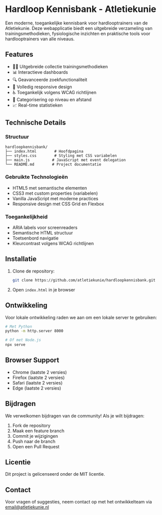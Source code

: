 # Hardloop Kennisbank - Atletiekunie

Een moderne, toegankelijke kennisbank voor hardlooptrainers van de Atletiekunie. Deze webapplicatie biedt een uitgebreide verzameling van trainingsmethodieken, fysiologische inzichten en praktische tools voor hardlooptrainers van alle niveaus.

## Features

- 🏃‍♂️ Uitgebreide collectie trainingsmethodieken
- 📊 Interactieve dashboards
- 🔍 Geavanceerde zoekfunctionaliteit
- 📱 Volledig responsive design
- ♿ Toegankelijk volgens WCAG richtlijnen
- 🎯 Categorisering op niveau en afstand
- 📈 Real-time statistieken

## Technische Details

### Structuur

```
hardloopkennisbank/
├── index.html        # Hoofdpagina
├── styles.css        # Styling met CSS variabelen
├── main.js          # JavaScript met event delegation
└── README.md        # Project documentatie
```

### Gebruikte Technologieën

- HTML5 met semantische elementen
- CSS3 met custom properties (variabelen)
- Vanilla JavaScript met moderne practices
- Responsive design met CSS Grid en Flexbox

### Toegankelijkheid

- ARIA labels voor screenreaders
- Semantische HTML structuur
- Toetsenbord navigatie
- Kleurcontrast volgens WCAG richtlijnen

## Installatie

1. Clone de repository:
   ```bash
   git clone https://github.com/atletiekunie/hardloopkennisbank.git
   ```

2. Open `index.html` in je browser

## Ontwikkeling

Voor lokale ontwikkeling raden we aan om een lokale server te gebruiken:

```bash
# Met Python
python -m http.server 8000

# Of met Node.js
npx serve
```

## Browser Support

- Chrome (laatste 2 versies)
- Firefox (laatste 2 versies)
- Safari (laatste 2 versies)
- Edge (laatste 2 versies)

## Bijdragen

We verwelkomen bijdragen van de community! Als je wilt bijdragen:

1. Fork de repository
2. Maak een feature branch
3. Commit je wijzigingen
4. Push naar de branch
5. Open een Pull Request

## Licentie

Dit project is gelicenseerd onder de MIT licentie.

## Contact

Voor vragen of suggesties, neem contact op met het ontwikkelteam via [email@atletiekunie.nl](mailto:email@atletiekunie.nl) 
